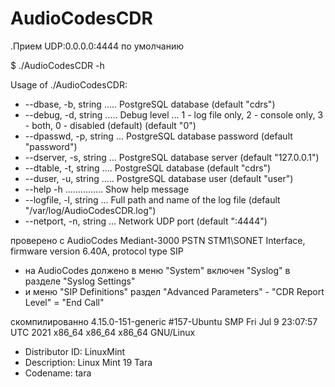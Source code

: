 # AudioCodesCDR

.Прием UDP:0.0.0.0:4444 по умолчанию

$ ./AudioCodesCDR -h

Usage of ./AudioCodesCDR:

* --dbase, -b, string ..... PostgreSQL database (default "cdrs")
* --debug, -d, string ..... Debug level ... 1 - log file only, 2 - console only, 3 - both, 0 - disabled (default) (default "0")
* --dpasswd, -p, string ... PostgreSQL database password (default "password")
* --dserver, -s, string ... PostgreSQL database server  (default "127.0.0.1")
* --dtable, -t, string .... PostgreSQL database (default "cdrs")
* --duser, -u, string ..... PostgreSQL database user (default "user")
* --help -h ............... Show help message
* --logfile, -l, string ... Full path and name of the log file (default "/var/log/AudioCodesCDR.log")
* --netport, -n, string ... Network UDP port (default ":4444")


проверено с AudioCodes Mediant-3000 PSTN STM1\SONET Interface, firmware version 6.40A, protocol type SIP

- на AudioCodes должено в меню "System" включен "Syslog" в разделе "Syslog Settings"
- и меню "SIP Definitions" раздел "Advanced Parameters" - "CDR Report Level" = "End Call"


скомпилированно 4.15.0-151-generic #157-Ubuntu SMP Fri Jul 9 23:07:57 UTC 2021 x86\_64 x86\_64 x86\_64 GNU/Linux
- Distributor ID: LinuxMint
- Description:    Linux Mint 19 Tara
- Codename:       tara


